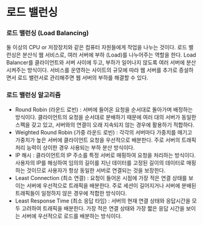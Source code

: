 # 로드 밸런싱

### 로드 밸런싱 (Load Balancing)

둘 이상의 CPU or 저장장치와 같은 컴퓨터 자원들에게 작업을 나누는 것이다. 로드 밸런싱은 분산식 웹 서비스로, 여러 서버에 부하 (Load)를 나누어주는 역할을 한다. Load Balancer를 클라이언트와 서버 사이에 두고, 부하가 일어나지 않도록 여러 서버에 분산시켜주는 방식이다. 서비스를 운영하는 사이트의 규모에 따라 웹 서버를 추가로 증설하면서 로드 밸런서로 관리해주면 웹 서버의 부하를 해결할 수 있다.



### 로드 밸런싱 알고리즘

- Round Robin (라운드 로빈) : 서버에 들어온 요청을 순서대로 돌아가며 배정하는 방식이다. 클라이언트의 요청을 순서대로 분배하기 때문에 여러 대의 서버가 동일한 스펙을 갖고 있고, 서버와의 연결이 오래 지속되지 않는 경우에 활용하기 적합하다.
- Weighted Round Robin (가중 라운드 로빈) : 각각의 서버마다 가중치를 매기고 가중치가 높은 서버에 클라이언트 요청을 우선적으로 배분한다. 주로 서버의 트래픽 처리 능력이 상이한 경우 사용되는 부하 분산 방식이다.
- IP 해시 : 클라이언트의 IP 주소를 특정 서버로 매핑하여 요청을 처리하는 방식이다. 사용자의 IP를 해싱하여 임의의 길이를 지닌 데이터를 고정된 길이의 데이터로 매핑하는 것이므로 사용자가 항상 동일한 서버로 연결되는 것을 보장한다.
- Least Connection (최소 연결) : 요청이 들어온 시점에 가장 적은 연결 상태를 보이는 서버에 우선적으로 트래픽을 배분한다. 주로 세션이 길어지거나 서버에 분배된 트래픽들이 일정하지 않은 경우에 적합한 방식이다.
- Least Response Time (최소 응답 타임) :  서버의 현재 연결 상태와 응답시간을 모두 고려하여 트래픽을 배분한다. 가장 적은 연결 상태와 가장 짧은 응답 시간을 보이는 서버에 우선적으로 로드를 배분하는 방식이다.